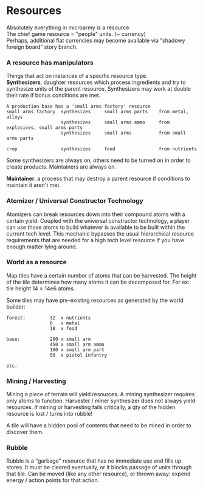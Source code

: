 # Resources

Absolutely everything in microarmy is a resource.  
The chief game resource = "people" units. (~ currency)  
Perhaps, additional fiat currencies may become available via "shadowy foreign board" story branch.

### A resource has manipulators
Things that act on instances of a specific resource type.  
__Synthesizers__, daughter resources which process ingredients and try to synthesize units of the
parent resource. Synthesizers may work at double their rate if bonus conditions are met.

    A production base has a 'small arms factory' resource
    small arms factory  synthesizes     small arms parts    from metal, alloys
                        synthesizes     small arms ammo     from explosives, small arms parts
                        synthesizes     small arms          from small arms parts

    crop                synthesizes     food                from nutrients
    
Some synthesizers are always on, others need to be turned on in order to create products.
Maintainers are always on.
    
__Maintainer__, a process that may destroy a parent resource if conditions to maintain it aren't met.

### Atomizer / Universal Constructor Technology

Atomizers can break resources down into their compound atoms with a certain yield. 
Coupled with the universal constructor technology, a player can use those atoms to build
whatever is available to be built within the current tech level. This mechanic bypasses the usual
hierarchical resource requirements that are needed for a high tech level resource if you have enough
matter lying around.

### World as a resource

Map tiles have a certain number of atoms that can be harvested. The height of the tile determines how
many atoms it can be decomposed for. For ex: tile height 14 = 14e6 atoms.

Some tiles may have pre-existing resources as generated by the world builder:

    forest:         32  x nutrients
                    6   x metal
                    18  x food
    
    base:           200 x small arm
                    450 x small arm ammo
                    100 x small arm part
                    50  x pistol infantry

    etc.
 
### Mining / Harvesting

Mining a piece of terrain will yield resources. A mining synthesizer requires only atoms to function.
Harvester / miner synthesizer does not always yield resources. If mining or harvesting fails critically, 
a qty of the hidden resource is lost / turns into rubble!

A tile will have a hidden pool of contents that need to be mined in order to discover them.


### Rubble
Rubble is a "garbage" resource that has no immediate use and fills up stores. It must be cleared eventually,
or it blocks passage of units through that tile. Can be moved (like any other resource), or thrown away: expend
energy / action points for that action.